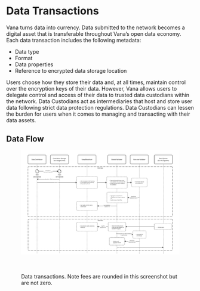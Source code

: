 # Data Transactions

Vana turns data into currency. Data submitted to the network becomes a digital asset that is transferable throughout Vana’s open data economy. Each data transaction includes the following metadata:

* Data type
* Format
* Data properties
* Reference to encrypted data storage location

Users choose how they store their data and, at all times, maintain control over the encryption keys of their data. However, Vana allows users to delegate control and access of their data to trusted data custodians within the network. Data Custodians act as intermediaries that host and store user data following strict data protection regulations. Data Custodians can lessen the burden for users when it comes to managing and transacting with their data assets.

## Data Flow

<figure><img src="../.gitbook/assets/Vana Docs graphics - Data Flow v1.jpg" alt=""><figcaption></figcaption></figure>



<figure><img src="../.gitbook/assets/Screenshot 2024-05-20 at 11.00.47 PM.png" alt="" width="171"><figcaption><p>Data transactions. Note fees are rounded in this screenshot but are not zero.</p></figcaption></figure>
